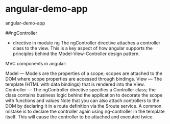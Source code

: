 # angular-demo-app
angular-demo-app


##ngController
- directive in module ng
The ngController directive attaches a controller class to the view. This is a key aspect of how angular supports the principles behind the Model-View-Controller design pattern.

MVC components in angular:

Model — Models are the properties of a scope; scopes are attached to the DOM where scope properties are accessed through bindings.
View — The template (HTML with data bindings) that is rendered into the View.
Controller — The ngController directive specifies a Controller class; the class contains business logic behind the application to decorate the scope with functions and values
Note that you can also attach controllers to the DOM by declaring it in a route definition via the $route service. A common mistake is to declare the controller again using ng-controller in the template itself. This will cause the controller to be attached and executed twice.